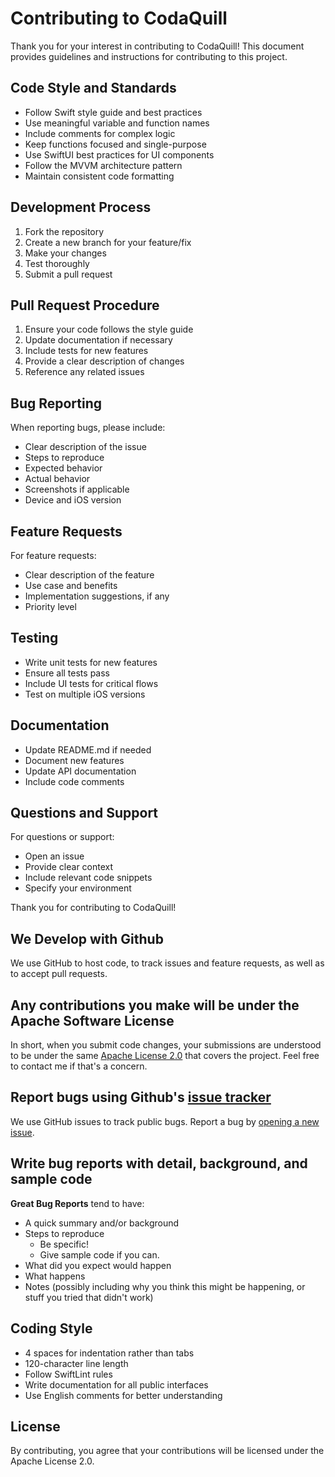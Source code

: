 # Contributing to CodaQuill

Thank you for your interest in contributing to CodaQuill! This document provides guidelines and instructions for contributing to this project.

## Code Style and Standards

- Follow Swift style guide and best practices
- Use meaningful variable and function names
- Include comments for complex logic
- Keep functions focused and single-purpose
- Use SwiftUI best practices for UI components
- Follow the MVVM architecture pattern
- Maintain consistent code formatting

## Development Process

1. Fork the repository
2. Create a new branch for your feature/fix
3. Make your changes
4. Test thoroughly
5. Submit a pull request

## Pull Request Procedure

1. Ensure your code follows the style guide
2. Update documentation if necessary
3. Include tests for new features
4. Provide a clear description of changes
5. Reference any related issues

## Bug Reporting

When reporting bugs, please include:
- Clear description of the issue
- Steps to reproduce
- Expected behavior
- Actual behavior
- Screenshots if applicable
- Device and iOS version

## Feature Requests

For feature requests:
- Clear description of the feature
- Use case and benefits
- Implementation suggestions, if any
- Priority level

## Testing

- Write unit tests for new features
- Ensure all tests pass
- Include UI tests for critical flows
- Test on multiple iOS versions

## Documentation

- Update README.md if needed
- Document new features
- Update API documentation
- Include code comments

## Questions and Support

For questions or support:
- Open an issue
- Provide clear context
- Include relevant code snippets
- Specify your environment

Thank you for contributing to CodaQuill!

## We Develop with Github
We use GitHub to host code, to track issues and feature requests, as well as to accept pull requests.

## Any contributions you make will be under the Apache Software License
In short, when you submit code changes, your submissions are understood to be under the same [Apache License 2.0](https://choosealicense.com/licenses/apache-2.0/) that covers the project. Feel free to contact me if that's a concern.

## Report bugs using Github's [issue tracker](https://github.com/Eissxs/CodaQuill/issues)
We use GitHub issues to track public bugs. Report a bug by [opening a new issue](https://github.com/Eissxs/CodaQuill/issues/new).

## Write bug reports with detail, background, and sample code

**Great Bug Reports** tend to have:

- A quick summary and/or background
- Steps to reproduce
  - Be specific!
  - Give sample code if you can.
- What did you expect would happen
- What happens
- Notes (possibly including why you think this might be happening, or stuff you tried that didn't work)

## Coding Style

* 4 spaces for indentation rather than tabs
* 120-character line length
* Follow SwiftLint rules
* Write documentation for all public interfaces
* Use English comments for better understanding

## License
By contributing, you agree that your contributions will be licensed under the Apache License 2.0. 
